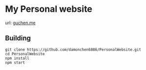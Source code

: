 # My Personal website

url: <a href="https://guchen.me/" target="_blank">guchen.me</a>


## Building

```
git clone https://github.com/damonchen6886/PersonalWebsite.git
cd PersonalWebsite
npm install
npm start

```
